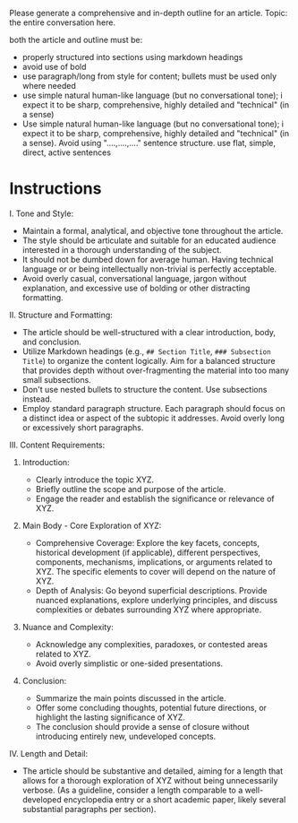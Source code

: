 Please generate a comprehensive and in-depth outline for an article. Topic: the entire conversation here.

both the article and outline must be:
- properly structured into sections using markdown headings
- avoid use of bold
- use paragraph/long from style for content; bullets must be used only where needed
- use simple natural human-like language (but no conversational tone); i expect it to be sharp, comprehensive, highly detailed and "technical" (in a sense)
- Use simple natural human-like language (but no conversational tone); i expect it to be sharp, comprehensive, highly detailed and "technical" (in a sense). Avoid using "....,....,...." sentence structure. use flat, simple, direct, active sentences



# Instructions
I. Tone and Style:
*   Maintain a formal, analytical, and objective tone throughout the article.
*   The style should be articulate and suitable for an educated audience interested in a thorough understanding of the subject.
*   It should not be dumbed down for average human. Having technical language or or being intellectually non-trivial is perfectly acceptable.
*   Avoid overly casual, conversational language, jargon without explanation, and excessive use of bolding or other distracting formatting.

II. Structure and Formatting:
*   The article should be well-structured with a clear introduction, body, and conclusion.
*   Utilize Markdown headings (e.g., `## Section Title`, `### Subsection Title`) to organize the content logically. Aim for a balanced structure that provides depth without over-fragmenting the material into too many small subsections.
*   Don't use nested bullets to structure the content. Use subsections instead.
*   Employ standard paragraph structure. Each paragraph should focus on a distinct idea or aspect of the subtopic it addresses. Avoid overly long or excessively short paragraphs.

III. Content Requirements:
1.  Introduction:
    *   Clearly introduce the topic XYZ.
    *   Briefly outline the scope and purpose of the article.
    *   Engage the reader and establish the significance or relevance of XYZ.
2.  Main Body - Core Exploration of XYZ:
    *   Comprehensive Coverage: Explore the key facets, concepts, historical development (if applicable), different perspectives, components, mechanisms, implications, or arguments related to XYZ. The specific elements to cover will depend on the nature of XYZ.
    *   Depth of Analysis: Go beyond superficial descriptions. Provide nuanced explanations, explore underlying principles, and discuss complexities or debates surrounding XYZ where appropriate.

3.  Nuance and Complexity:
    *   Acknowledge any complexities, paradoxes, or contested areas related to XYZ.
    *   Avoid overly simplistic or one-sided presentations.
4.  Conclusion:
    *   Summarize the main points discussed in the article.
    *   Offer some concluding thoughts, potential future directions, or highlight the lasting significance of XYZ.
    *   The conclusion should provide a sense of closure without introducing entirely new, undeveloped concepts.

IV. Length and Detail:
*   The article should be substantive and detailed, aiming for a length that allows for a thorough exploration of XYZ without being unnecessarily verbose. (As a guideline, consider a length comparable to a well-developed encyclopedia entry or a short academic paper, likely several substantial paragraphs per section).

